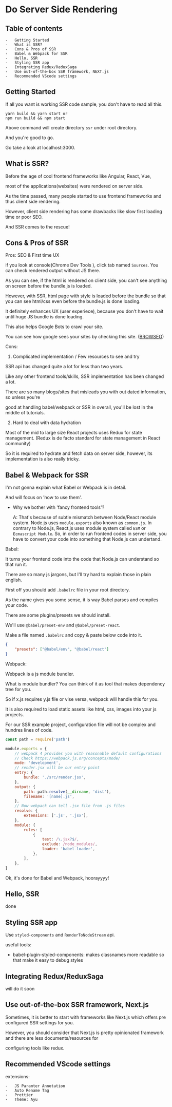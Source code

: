 # Do Server Side Rendering

## Table of contents

    -   Getting Started
    -   What is SSR?
    -   Cons & Pros of SSR
    -   Babel & Webpack for SSR
    -   Hello, SSR
    -   Styling SSR app
    -   Integrating Redux/ReduxSaga
    -   Use out-of-the-box SSR framework, NEXT.js
    -   Recommended VScode settings

## Getting Started

If all you want is working SSR code sample, you don't have to read all this.

```
yarn build && yarn start or
npm run build && npm start
```

Above command will create directory `ssr` under root directory.

And you're good to go.

Go take a look at localhost:3000.

## What is SSR?

Before the age of cool frontend frameworks like Angular, React, Vue,

most of the applications(websites) were rendered on server side.

As the time passed, many people started to use frontend frameworks and thus client side rendering.

However, client side rendering has some drawbacks like slow first loading time or poor SEO.

And SSR comes to the rescue!

## Cons & Pros of SSR

Pros: SEO & First time UX

if you look at console(Chrome Dev Tools ), click tab named `Sources`.
You can check rendered output without JS there.

As you can see, if the html is rendered on client side, you can't see anything on screen before
the bundle.js is loaded.

However, with SSR, html page with style is loaded before the bundle so that you can see html/css even
before the bundle.js is done loading.

It definitely enhances UX (user experiece), because you don't have to wait until huge JS bundle is done loading.

This also helps Google Bots to crawl your site.

You can see how google sees your sites by checking this site. ([BROWSEO](http://www.browseo.net/))

Cons:

1. Complicated implementation / Few resources to see and try

SSR api has changed quite a lot for less than two years.

Like any other frontend tools/skills, SSR implementation has been changed a lot.

There are so many blogs/sites that misleads you with out dated information, so unless you're

good at handling babel/webpack or SSR in overall, you'll be lost in the middle of tutorials.

2.  Hard to deal with data hydration

Most of the mid to large size React projects uses Redux for state management. (Redux is de facto standard for state management in React community)

So it is required to hydrate and fetch data on server side, however, its implementation is also really tricky.

## Babel & Webpack for SSR

I'm not gonna explain what Babel or Webpack is in detail.

And will focus on 'how to use them'.

-   Why we bother with 'fancy frontend tools'?

    A: That's because of subtle mismatch between Node/React module system.
    Node.js uses `module.exports` also known as `common.js`.
    In contrary to Node.js, React.js uses module system called `ESM` or `Ecmascript Module`.
    So, in order to run frontend codes in server side, you have to convert your
    code into something that Node.js can undertand.

Babel:

It turns your frontend code into the code that Node.js can understand so that run it.

There are so many js jargons, but I'll try hard to explain those in plain english.

First off you should add `.babelrc` file in your root directory.

As the name gives you some sense, it is way Babel parses and compiles your code.

There are some plugins/presets we should install.

We'll use `@babel/preset-env` and `@babel/preset-react`.

Make a file named `.babelrc` and copy & paste below code into it.

```json
{
    "presets": ["@babel/env", "@babel/react"]
}
```

Webpack:

Webpack is a js module bundler.

What is module bundler? You can think of it as tool that makes dependency tree for you.

So if x.js requires y.js file or vise versa, webpack will handle this for you.

It is also required to load static assets like html, css, images into your js projects.

For our SSR example project, configuration file will not be complex and hundres lines of code.

```js
const path = require('path')

module.exports = {
    // webpack 4 provides you with reasonable default configurations
    // Check https://webpack.js.org/concepts/mode/
    mode: 'development',
    // render.jsx will be our entry point
    entry: {
        bundle: './src/render.jsx',
    },
    output: {
        path: path.resolve(__dirname, 'dist'),
        filename: '[name].js',
    },
    // Now webpack can tell .jsx file from .js files
    resolve: {
        extensions: ['.js', '.jsx'],
    },
    module: {
        rules: [
            {
                test: /\.jsx?$/,
                exclude: /node_modules/,
                loader: 'babel-loader',
            },
        ],
    },
}
```

Ok, it's done for Babel and Webpack, hoorayyyy!

## Hello, SSR

done

## Styling SSR app

Use `styled-components` and `RenderToNodeStream` api.

useful tools:

-   babel-plugin-styled-components: makes classnames more readable so that make it easy to debug styles

## Integrating Redux/ReduxSaga

will do it soon

## Use out-of-the-box SSR framework, Next.js

Sometimes, it is better to start with frameworks like Next.js which offers pre configured SSR settings for you.

However, you should consider that Next.js is pretty opinionated framework and there are less documents/resources for

configuring tools like redux.

## Recommended VScode settings

extensions:

    -   JS Paramter Annotation
    -   Auto Rename Tag
    -   Prettier
    -   Theme: Ayu
